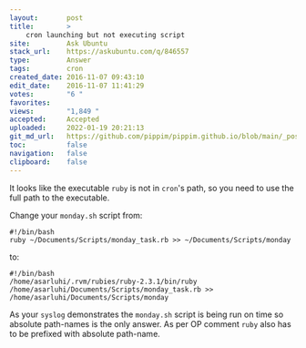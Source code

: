 ```yaml
---
layout:       post
title:        >
    cron launching but not executing script
site:         Ask Ubuntu
stack_url:    https://askubuntu.com/q/846557
type:         Answer
tags:         cron
created_date: 2016-11-07 09:43:10
edit_date:    2016-11-07 11:41:29
votes:        "6 "
favorites:    
views:        "1,849 "
accepted:     Accepted
uploaded:     2022-01-19 20:21:13
git_md_url:   https://github.com/pippim/pippim.github.io/blob/main/_posts/2016/2016-11-07-cron-launching-but-not-executing-script.md
toc:          false
navigation:   false
clipboard:    false
---
```


It looks like the executable `ruby` is not in `cron`'s path, so you need to use the full path to the executable.

Change your `monday.sh` script from:

``` 
#!/bin/bash
ruby ~/Documents/Scripts/monday_task.rb >> ~/Documents/Scripts/monday
```

to:

``` 
#!/bin/bash
/home/asarluhi/.rvm/rubies/ruby-2.3.1/bin/ruby /home/asarluhi/Documents/Scripts/monday_task.rb >> /home/asarluhi/Documents/Scripts/monday
```

As your `syslog` demonstrates the `monday.sh` script is being run on time so absolute path-names is the only answer. As per OP comment `ruby` also has to be prefixed with absolute path-name.
